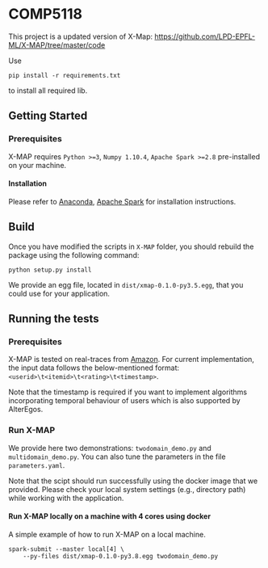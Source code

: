 # COMP5118

This project is a updated version of X-Map: https://github.com/LPD-EPFL-ML/X-MAP/tree/master/code

Use 
```
pip install -r requirements.txt 
```
to install all required lib.

## Getting Started

### Prerequisites
X-MAP requires `Python >=3`, `Numpy 1.10.4`, `Apache Spark >=2.8` pre-installed on your machine.

#### Installation
Please refer to
[Anaconda](https://www.continuum.io/downloads), [Apache Spark](http://spark.apache.org/) for installation instructions.

## Build
Once you have modified the scripts in `X-MAP` folder, you should rebuild the package using the following command:

```
python setup.py install
```

We provide an egg file, located in `dist/xmap-0.1.0-py3.5.egg`, that you could use for your application.

## Running the tests
### Prerequisites
X-MAP is tested on real-traces from [Amazon](https://snap.stanford.edu/data/web-Amazon.html). For current implementation, the input data follows the below-mentioned format:
`<userid>\t<itemid>\t<rating>\t<timestamp>`.

Note that the timestamp is required if you want to implement algorithms incorporating temporal behaviour of users which is also supported by AlterEgos.

### Run X-MAP
We provide here two demonstrations: `twodomain_demo.py` and `multidomain_demo.py`. You can also tune the parameters in the file `parameters.yaml`.

Note that the scipt should run successfully using the docker image that we provided. Please check your local system settings (e.g., directory path) while working with the application.

#### Run X-MAP locally on a machine with 4 cores using docker
A simple example of how to run X-MAP on a local machine.

```
spark-submit --master local[4] \
    --py-files dist/xmap-0.1.0-py3.8.egg twodomain_demo.py
